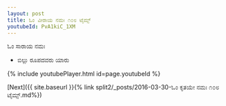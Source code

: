 ```yaml
---
layout: post
title: ಓಂ ವೀರಾಯ ನಮಃ ೧೦೮ ಟೈಮ್ಸ್
youtubeId: PvA1kiC_1XM
---
```

 
 
ಓಂ  ಸಾರಾಯ  ನಮಃ  
 
 -  ಬಿಲ್ಲು ರೂಪದವರು ಯಾರು 
 
  
 
  
 
 
 
 
 
 


{% include youtubePlayer.html id=page.youtubeId %}
 
[Next]({{ site.baseurl }}{% link  split2/_posts/2016-03-30-ಓಂ ಕೃತಯೇ ನಮಃ ೧೦೮ ಟೈಮ್ಸ್.md%})
 
